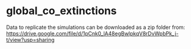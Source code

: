 # global_co_extinctions
Data to replicate the simulations can be downloaded as a zip folder from:
https://drive.google.com/file/d/1pCnk0_lA48egBwlpkqV8rDvWpbPk_j-t/view?usp=sharing
